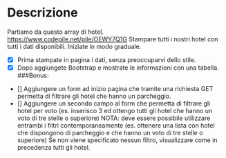 # Descrizione
Partiamo da questo array di hotel. https://www.codepile.net/pile/OEWY7Q1G
Stampare tutti i nostri hotel con tutti i dati disponibili.
Iniziate in modo graduale.
- [X] Prima stampate in pagina i dati, senza preoccuparvi dello stile.
- [X] Dopo aggiungete Bootstrap e mostrate le informazioni con una tabella.
###Bonus:
- [] Aggiungere un form ad inizio pagina che tramite una richiesta GET permetta di filtrare gli hotel che hanno un parcheggio.
- [] Aggiungere un secondo campo al form che permetta di filtrare gli hotel per voto (es. inserisco 3 ed ottengo tutti gli hotel che hanno un voto di tre stelle o superiore)
NOTA: deve essere possibile utilizzare entrambi i filtri contemporaneamente (es. ottenere una lista con hotel che dispongono di parcheggio e che hanno un voto di tre stelle o superiore)
Se non viene specificato nessun filtro, visualizzare come in precedenza tutti gli hotel.